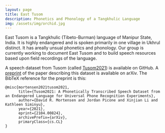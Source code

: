 ```yaml
---
layout: page
title: East Tusom
description: Phonetics and Phonology of a Tangkhulic Language
img: /assets/img/orchid.jpg
---
```


East Tusom is a Tangkhulic (Tibeto-Burman) language of Manipur State, India. It is highly endangered and is spoken primarily in one village in Ukhrul distinct. It has areally unsual phonetics and phonology. Our group is currently working to document East Tusom and to build speech resources based upon field recordings of the language.

A speech dataset from Tusom (called [Tusom2021](https://www.github.com/dmort27/tusom2021)) is available on GitHub. A [preprint](https://arxiv.org/abs/2104.00824) of the paper describing this dataset is available on arXiv. The BibTeX reference for the preprint is this:

```
@misc{mortensen2021tusom2021,
      title={Tusom2021: A Phonetically Transcribed Speech Dataset from an Endangered Language for Universal Phone Recognition Experiments}, 
      author={David R. Mortensen and Jordan Picone and Xinjian Li and Kathleen Siminyu},
      year={2021},
      eprint={2104.00824},
      archivePrefix={arXiv},
      primaryClass={cs.CL}
}
```